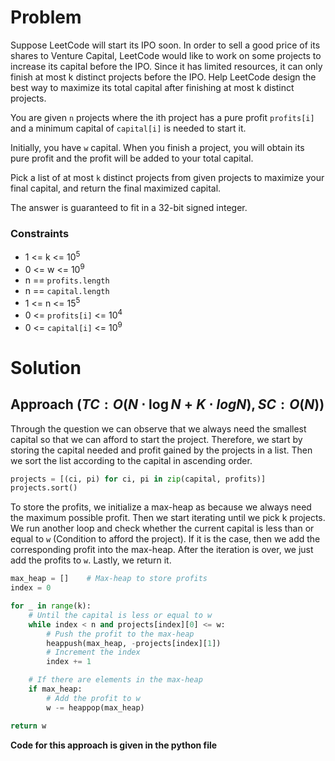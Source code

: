 # Problem
Suppose LeetCode will start its IPO soon. In order to sell a good price of its shares to Venture Capital, LeetCode would like to work on some projects to increase its capital before the IPO. Since it has limited resources, it can only finish at most k distinct projects before the IPO. Help LeetCode design the best way to maximize its total capital after finishing at most k distinct projects.

You are given `n` projects where the ith project has a pure profit `profits[i]` and a minimum capital of `capital[i]` is needed to start it.

Initially, you have `w` capital. When you finish a project, you will obtain its pure profit and the profit will be added to your total capital.

Pick a list of at most `k` distinct projects from given projects to maximize your final capital, and return the final maximized capital.

The answer is guaranteed to fit in a 32-bit signed integer.

### Constraints
- 1 <= k <= 10<sup>5</sup>
- 0 <= w <= 10<sup>9</sup>
- n == `profits.length`
- n == `capital.length`
- 1 <= n <= 15<sup>5</sup>
- 0 <= `profits[i]` <= 10<sup>4</sup>
- 0 <= `capital[i]` <= 10<sup>9</sup>

# Solution
## Approach $(TC: O(N \cdot \log N + K \cdot logN), SC: O(N))$
Through the question we can observe that we always need the smallest capital so that we can afford to start the project. Therefore, we start by storing the capital needed and profit gained by the projects in a list. Then we sort the list according to the capital in ascending order. 

```python
projects = [(ci, pi) for ci, pi in zip(capital, profits)]
projects.sort()
```

To store the profits, we initialize a max-heap as because we always need the maximum possible profit. Then we start iterating until we pick k projects. We run another loop and check whether the current capital is less than or equal to `w` (Condition to afford the project). If it is the case, then we add the corresponding profit into the max-heap. After the iteration is over, we just add the profits to `w`. Lastly, we return it. 

```python
max_heap = []    # Max-heap to store profits
index = 0

for _ in range(k):
    # Until the capital is less or equal to w
    while index < n and projects[index][0] <= w:
        # Push the profit to the max-heap
        heappush(max_heap, -projects[index][1])
        # Increment the index
        index += 1

    # If there are elements in the max-heap
    if max_heap:
        # Add the profit to w
        w -= heappop(max_heap)

return w
```

**Code for this approach is given in the python file**